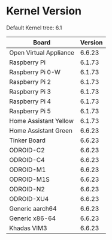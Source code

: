 
# Kernel Version

Default Kernel tree: 6.1

| Board | Version |
|-------|---------|
| Open Virtual Appliance | 6.6.23 |
| Raspberry Pi | 6.1.73 |
| Raspberry Pi 0-W | 6.1.73 |
| Raspberry Pi 2 | 6.1.73 |
| Raspberry Pi 3 | 6.1.73 |
| Raspberry Pi 4 | 6.1.73 |
| Raspberry Pi 5 | 6.1.73 |
| Home Assistant Yellow | 6.1.73 |
| Home Assistant Green | 6.6.23 |
| Tinker Board | 6.6.23 |
| ODROID-C2 | 6.6.23 |
| ODROID-C4 | 6.6.23 |
| ODROID-M1 | 6.6.23 |
| ODROID-M1S | 6.6.23 |
| ODROID-N2 | 6.6.23 |
| ODROID-XU4 | 6.6.23 |
| Generic aarch64 | 6.6.23 |
| Generic x86-64 | 6.6.23 |
| Khadas VIM3 | 6.6.23 |
